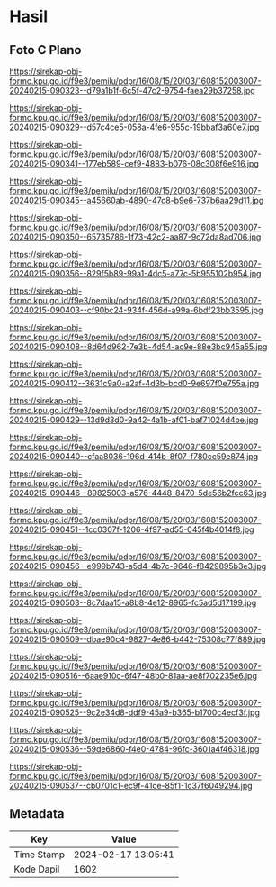 # Hasil

## Foto C Plano

https://sirekap-obj-formc.kpu.go.id/f9e3/pemilu/pdpr/16/08/15/20/03/1608152003007-20240215-090323--d79a1b1f-6c5f-47c2-9754-faea29b37258.jpg

https://sirekap-obj-formc.kpu.go.id/f9e3/pemilu/pdpr/16/08/15/20/03/1608152003007-20240215-090329--d57c4ce5-058a-4fe6-955c-19bbaf3a60e7.jpg

https://sirekap-obj-formc.kpu.go.id/f9e3/pemilu/pdpr/16/08/15/20/03/1608152003007-20240215-090341--177eb589-cef9-4883-b076-08c308f6e916.jpg

https://sirekap-obj-formc.kpu.go.id/f9e3/pemilu/pdpr/16/08/15/20/03/1608152003007-20240215-090345--a45660ab-4890-47c8-b9e6-737b6aa29d11.jpg

https://sirekap-obj-formc.kpu.go.id/f9e3/pemilu/pdpr/16/08/15/20/03/1608152003007-20240215-090350--65735786-1f73-42c2-aa87-9c72da8ad706.jpg

https://sirekap-obj-formc.kpu.go.id/f9e3/pemilu/pdpr/16/08/15/20/03/1608152003007-20240215-090356--829f5b89-99a1-4dc5-a77c-5b955102b954.jpg

https://sirekap-obj-formc.kpu.go.id/f9e3/pemilu/pdpr/16/08/15/20/03/1608152003007-20240215-090403--cf90bc24-934f-456d-a99a-6bdf23bb3595.jpg

https://sirekap-obj-formc.kpu.go.id/f9e3/pemilu/pdpr/16/08/15/20/03/1608152003007-20240215-090408--8d64d962-7e3b-4d54-ac9e-88e3bc945a55.jpg

https://sirekap-obj-formc.kpu.go.id/f9e3/pemilu/pdpr/16/08/15/20/03/1608152003007-20240215-090412--3631c9a0-a2af-4d3b-bcd0-9e697f0e755a.jpg

https://sirekap-obj-formc.kpu.go.id/f9e3/pemilu/pdpr/16/08/15/20/03/1608152003007-20240215-090429--13d9d3d0-9a42-4a1b-af01-baf71024d4be.jpg

https://sirekap-obj-formc.kpu.go.id/f9e3/pemilu/pdpr/16/08/15/20/03/1608152003007-20240215-090440--cfaa8036-196d-414b-8f07-f780cc59e874.jpg

https://sirekap-obj-formc.kpu.go.id/f9e3/pemilu/pdpr/16/08/15/20/03/1608152003007-20240215-090446--89825003-a576-4448-8470-5de56b2fcc63.jpg

https://sirekap-obj-formc.kpu.go.id/f9e3/pemilu/pdpr/16/08/15/20/03/1608152003007-20240215-090451--1cc0307f-1206-4f97-ad55-045f4b4014f8.jpg

https://sirekap-obj-formc.kpu.go.id/f9e3/pemilu/pdpr/16/08/15/20/03/1608152003007-20240215-090456--e999b743-a5d4-4b7c-9646-f8429895b3e3.jpg

https://sirekap-obj-formc.kpu.go.id/f9e3/pemilu/pdpr/16/08/15/20/03/1608152003007-20240215-090503--8c7daa15-a8b8-4e12-8965-fc5ad5d17199.jpg

https://sirekap-obj-formc.kpu.go.id/f9e3/pemilu/pdpr/16/08/15/20/03/1608152003007-20240215-090509--dbae90c4-9827-4e86-b442-75308c77f889.jpg

https://sirekap-obj-formc.kpu.go.id/f9e3/pemilu/pdpr/16/08/15/20/03/1608152003007-20240215-090516--6aae910c-6f47-48b0-81aa-ae8f702235e6.jpg

https://sirekap-obj-formc.kpu.go.id/f9e3/pemilu/pdpr/16/08/15/20/03/1608152003007-20240215-090525--9c2e34d8-ddf9-45a9-b365-b1700c4ecf3f.jpg

https://sirekap-obj-formc.kpu.go.id/f9e3/pemilu/pdpr/16/08/15/20/03/1608152003007-20240215-090536--59de6860-f4e0-4784-96fc-3601a4f46318.jpg

https://sirekap-obj-formc.kpu.go.id/f9e3/pemilu/pdpr/16/08/15/20/03/1608152003007-20240215-090537--cb0701c1-ec9f-41ce-85f1-1c37f6049294.jpg


## Metadata

| Key        | Value               |
| ---------- | ------------------- |
| Time Stamp | 2024-02-17 13:05:41 |
| Kode Dapil | 1602                |



